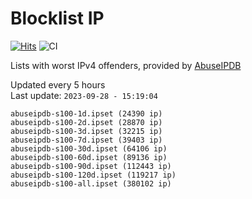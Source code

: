 # Blocklist IP

[![Hits](https://hits.seeyoufarm.com/api/count/incr/badge.svg?url=https%3A%2F%2Fgithub.com%2Fborestad%2Fblocklist-ip%2F&count_bg=%2379C83D&title_bg=%23555555&icon=&icon_color=%23E7E7E7&title=hits&edge_flat=false)](https://hits.seeyoufarm.com)  ![CI](https://img.shields.io/github/workflow/status/borestad/blocklist-ip/CI?style=flat-square)

Lists with worst IPv4 offenders, provided by [AbuseIPDB](https://www.abuseipdb.com/)

<!-- FOOTER-PLACEHOLDER -->
Updated every 5 hours<br>
Last update: `2023-09-28 - 15:19:04`
```
abuseipdb-s100-1d.ipset (24390 ip)
abuseipdb-s100-2d.ipset (28870 ip)
abuseipdb-s100-3d.ipset (32215 ip)
abuseipdb-s100-7d.ipset (39403 ip)
abuseipdb-s100-30d.ipset (64106 ip)
abuseipdb-s100-60d.ipset (89136 ip)
abuseipdb-s100-90d.ipset (112443 ip)
abuseipdb-s100-120d.ipset (119217 ip)
abuseipdb-s100-all.ipset (380102 ip)
```
